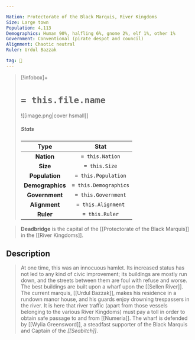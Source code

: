 ```yaml
---

Nation: Protectorate of the Black Marquis, River Kingdoms
Size: Large town
Population: 4,113
Demographics: Human 90%, halfling 6%, gnome 2%, elf 1%, other 1%
Government: Conventional (pirate despot and council)
Alignment: Chaotic neutral
Ruler: Urdul Bazzak

tag: 🌃
---
```


> [!infobox]+
> #  `= this.file.name`
> ![[image.png|cover hsmall]]
> ##### Stats
> Type | Stat |
> :---:|:---:|
> **Nation** | `= this.Nation` |
> **Size** | `= this.Size` |
> **Population** | `= this.Population` |
> **Demographics** | `= this.Demographics` |
> **Government** | `= this.Government` |
> **Alignment** | `= this.Alignment` |
> **Ruler** | `= this.Ruler` |



> **Deadbridge** is the capital of the [[Protectorate of the Black Marquis]] in the [[River Kingdoms]].


## Description

> At one time, this was an innocuous hamlet. Its increased status has not led to any kind of civic improvement; its buildings are mostly run down, and the streets between them are foul with refuse and worse. The best buildings are built upon a wharf upon the [[Sellen River]]. The current marquis, [[Urdul Bazzak]], makes his residence in a rundown manor house, and his guards enjoy drowning trespassers in the river.
> It is here that river traffic (apart from those vessels belonging to the various River Kingdoms) must pay a toll in order to obtain safe passage to and from [[Numeria]]. The wharf is defended by [[Wylia Greensword]], a steadfast supporter of the Black Marquis and Captain of the *[[Seabitch]]*.







